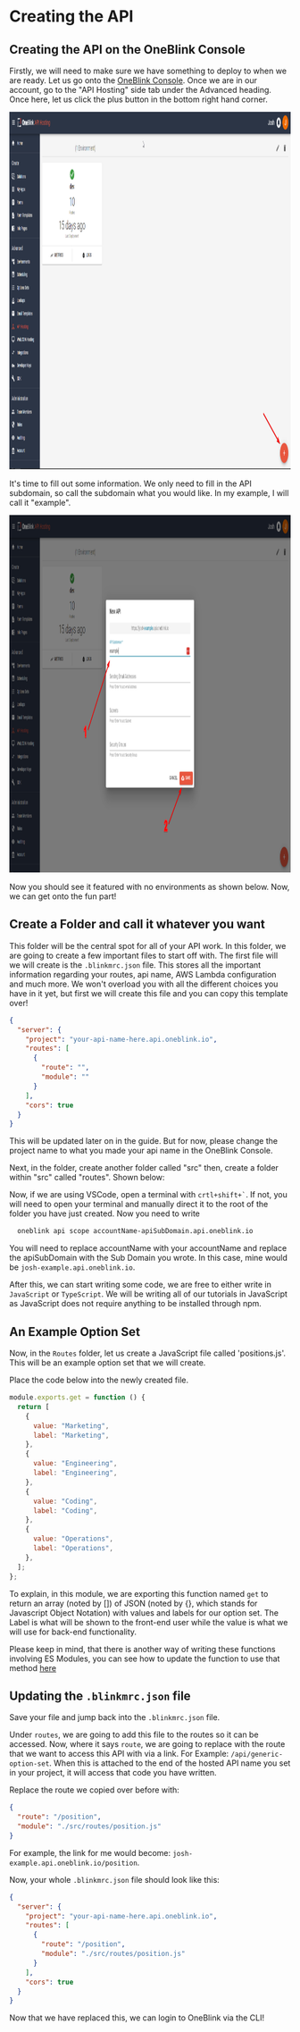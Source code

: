 # Creating the API

## Creating the API on the OneBlink Console

Firstly, we will need to make sure we have something to deploy to when we are ready. Let us go onto the [OneBlink Console](console.oneblink.io). Once we are in our account, go to the "API Hosting" side tab under the Advanced heading. Once here, let us click the plus button in the bottom right hand corner.

<img src="../pics/APIHostingPointingArrow.png" height="640" alt="An image showing the API Hosting Page highlighting the button that needs to be clicked">

It's time to fill out some information. We only need to fill in the API subdomain, so call the subdomain what you would like. In my example, I will call it "example".

<img src="../pics/APIHostingSavingExample.png" height="640" alt="An image showing the API Hosting Page with the create an API modal">

Now you should see it featured with no environments as shown below. Now, we can get onto the fun part!

## Create a Folder and call it whatever you want

This folder will be the central spot for all of your API work. In this folder, we are going to create a few important files to start off with. The first file will we will create is the `.blinkmrc.json` file. This stores all the important information regarding your routes, api name, AWS Lambda configuration and much more. We won't overload you with all the different choices you have in it yet, but first we will create this file and you can copy this template over!

```json
{
  "server": {
    "project": "your-api-name-here.api.oneblink.io",
    "routes": [
      {
        "route": "",
        "module": ""
      }
    ],
    "cors": true
  }
}
```

This will be updated later on in the guide. But for now, please change the project name to what you made your api name in the OneBlink Console.

Next, in the folder, create another folder called "src" then, create a folder within "src" called "routes". Shown below:

Now, if we are using VSCode, open a terminal with <code>crtl+shift+`</code>. If not, you will need to open your terminal and manually direct it to the root of the folder you have just created. Now you need to write

```bash
  oneblink api scope accountName-apiSubDomain.api.oneblink.io
```

You will need to replace accountName with your accountName and replace the apiSubDomain with the Sub Domain you wrote. In this case, mine would be `josh-example.api.oneblink.io`.

After this, we can start writing some code, we are free to either write in `JavaScript` or `TypeScript`. We will be writing all of our tutorials in JavaScript as JavaScript does not require anything to be installed through npm.

## An Example Option Set

Now, in the `Routes` folder, let us create a JavaScript file called 'positions.js'. This will be an example option set that we will create.

Place the code below into the newly created file.

```js
module.exports.get = function () {
  return [
    {
      value: "Marketing",
      label: "Marketing",
    },
    {
      value: "Engineering",
      label: "Engineering",
    },
    {
      value: "Coding",
      label: "Coding",
    },
    {
      value: "Operations",
      label: "Operations",
    },
  ];
};
```

To explain, in this module, we are exporting this function named `get` to return an array (noted by []) of JSON (noted by {}, which stands for Javascript Object Notation) with values and labels for our option set. The Label is what will be shown to the front-end user while the value is what we will use for back-end functionality.

Please keep in mind, that there is another way of writing these functions involving ES Modules, you can see how to update the function to use that method [here](./upgrading-to-es-modules.md)

## Updating the `.blinkmrc.json` file

Save your file and jump back into the `.blinkmrc.json` file.

Under `routes`, we are going to add this file to the routes so it can be accessed. Now, where it says `route`, we are going to replace with the route that we want to access this API with via a link. For Example: `/api/generic-option-set`. When this is attached to the end of the hosted API name you set in your project, it will access that code you have written.

Replace the route we copied over before with:

```json
{
  "route": "/position",
  "module": "./src/routes/position.js"
}
```

For example, the link for me would become: `josh-example.api.oneblink.io/position`.

Now, your whole `.blinkmrc.json` file should look like this:

```json
{
  "server": {
    "project": "your-api-name-here.api.oneblink.io",
    "routes": [
      {
        "route": "/position",
        "module": "./src/routes/position.js"
      }
    ],
    "cors": true
  }
}
```

Now that we have replaced this, we can login to OneBlink via the CLI!
